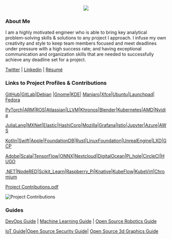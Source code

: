 <h1 align="center">
 <img src="https://user-images.githubusercontent.com/45159366/81243342-6c350f00-8fc4-11ea-9037-9cbe0f7bf3ff.png">
</h1>

### About Me
I am a highly motivated engineer who is able to bring key analytical problem-solving skills & solutions to any project I approach. I infuse my own creativity and style to keep team members focused and meet deadlines under pressure with a high success rate; and having exceptional communication and organization skills that are needed to successfully achieve any deadline set for a project. 

[Twitter](https://twitter.com/Miker256) | [Linkedin](https://www.linkedin.com/in/michael-royal-b923b4134/) | [Résumé](https://github.com/mikeroyal/mikeroyal.github.io/files/4640778/Michael_R_Resume.pdf)

### Links to Project Profiles & Contributions

[GitHub](https://github.com/mikeroyal)|[GitLab](https://gitlab.com/maos20008)|[Debian](https://salsa.debian.org/mikeroyal-guest) |[Gnome](https://gitlab.gnome.org/maos20008)|[KDE](https://invent.kde.org/mikeroyal)| [Manjaro](https://gitlab.manjaro.org/mikeroyal?nav_source=navbar)|[Xfce](https://gitlab.xfce.org/mikeroyal)|[Ubuntu](https://discourse.ubuntu.com/u/khaotic/summary)|[Launchpad](https://launchpad.net/~maos20008)| [Fedora](https://discussion.fedoraproject.org/u/miker256/summary)

[PyTorch](https://discuss.pytorch.org/u/miker256/summary)|[ARM](https://community.arm.com/members/miker256)|[ROS](https://discourse.ros.org/u/miker256/summary)|[Atlassian](https://community.developer.atlassian.com/u/mikeroyal/summary)|[LLVM](https://llvm.discourse.group/u/miker256/summary)|[Khronos](https://community.khronos.org/u/miker256/summary)|[Blender](https://devtalk.blender.org/u/miker256/summary)|[Kubernetes](https://discuss.kubernetes.io/u/miker256/summary)|[AMD](https://community.amd.com/people/miker256)|[Nvidia](https://forums.developer.nvidia.com/u/mikeroyal/summary)

[JuliaLang](https://discourse.julialang.org/u/miker256)|[MXNet](https://discuss.mxnet.io/u/miker256/summary)|[Elastic](https://discuss.elastic.co/u/miker256/summary)|[HashiCorp](https://discuss.hashicorp.com/u/mikeroyal/summary)|[Mozilla](https://discourse.mozilla.org/u/miker256/summary)|[Grafana](https://community.grafana.com/u/mikeroyal/summary)|[Istio](https://discuss.istio.io/u/mikeroyal/summary)|[Jupyter](https://discourse.jupyter.org/u/miker256/summary)|[Azure](https://techcommunity.microsoft.com/t5/user/viewprofilepage/user-id/463780)|[AWS](https://forums.aws.amazon.com/category.jspa?categoryID=3)

[Kotlin](https://discuss.kotlinlang.org/u/miker256/summary)|[Swift](https://forums.swift.org/u/miker256/summary)|[Apple](https://forums.developer.apple.com/people/mikeroyal)|[FoundationDB](https://forums.foundationdb.org/u/miker256/summary)|[Rust](https://users.rust-lang.org/u/miker256/summary)|[LinuxFoundation](https://forum.linuxfoundation.org/profile/mikeroyal)|[UnrealEngine](https://forums.unrealengine.com/member/3563050-khaotic_256)|[LXD](https://discuss.linuxcontainers.org/u/miker256/summary)|[GCP](https://groups.google.com/forum/#!forum/google-cloud-dev)

[Adobe](https://community.adobe.com/t5/user/viewprofilepage/user-id/17269185)|[Scala](https://contributors.scala-lang.org/u/mikeroyal/summary)|[TensorFlow](https://groups.google.com/a/tensorflow.org/forum/#!forum/developers)|[ONNX](https://gitter.im/onnx/Lobby#)|[Nextcloud](https://help.nextcloud.com/u/miker256/summary)|[DigitalOcean](https://www.digitalocean.com/community/users/miker256)|[Pi_hole](https://discourse.pi-hole.net/u/miker256/summary)|[CircleCI](https://discuss.circleci.com/u/miker256/summary)|[HUGO](https://discourse.gohugo.io/u/miker256/summary)

[.NET](https://forums.dotnetfoundation.org/u/miker256/summary)|[NodeRED](https://discourse.nodered.org/u/miker256)|[Scikit_Learn](https://gitter.im/scikit-learn/scikit-learn)|[Raspberry_Pi](https://www.raspberrypi.org/forums/memberlist.php?mode=viewprofile&u=miker256)|[Knative](https://groups.google.com/forum/#!forum/knative-dev)|[KubeFlow](https://groups.google.com/forum/#!forum/kubeflow-discuss)|[KubeVirt](https://groups.google.com/forum/#!forum/kubevirt-dev)|[Chromium](https://groups.google.com/a/chromium.org/forum/#!forum/chromium-os-discuss)

[Project Contributions.pdf](https://github.com/mikeroyal/mikeroyal.github.io/files/4663758/Project.Contributions.pdf)

![Project Contributions](https://user-images.githubusercontent.com/45159366/82585991-c056fc00-9b4b-11ea-8bda-c500b9c15649.png)

### Guides

[DevOps Guide](https://salsa.debian.org/mikeroyal-guest/devops) | [Machine Learning Guide](https://gitlab.com/maos20008/intro-to-machine-learning) | [Open Source Robotics Guide](https://invent.kde.org/mikeroyal/robotics)

[IoT Guide](https://github.com/mikeroyal/IoT-Guide)|[Open Source Security Guide](https://salsa.debian.org/mikeroyal-guest/open-source-security-guide)| [Open Source 3d Graphics Guide](https://gitlab.com/maos20008/open-source-3d-modeling-guide)
